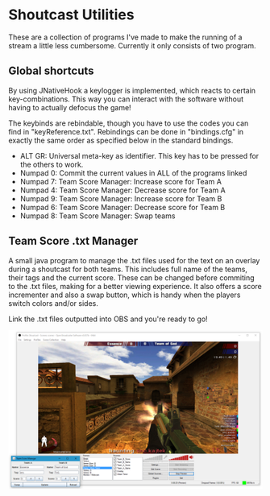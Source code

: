 # Shoutcast Utilities
These are a collection of programs I've made to make the running of a stream a little less cumbersome. Currently it only consists of two program.

## Global shortcuts
By using JNativeHook a keylogger is implemented, which reacts to certain key-combinations. This way you can interact with the software without having to actually defocus the game!

The keybinds are rebindable, though you have to use the codes you can find in "keyReference.txt". Rebindings can be done in "bindings.cfg" in exactly the same order as specified below in the standard bindings.

- ALT GR: Universal meta-key as identifier. This key has to be pressed for the others to work.
- Numpad 0: Commit the current values in ALL of the programs linked
- Numpad 7: Team Score Manager: Increase score for Team A
- Numpad 4: Team Score Manager: Decrease score for Team A
- Numpad 9: Team Score Manager: Increase score for Team B
- Numpad 6: Team Score Manager: Decrease score for Team B
- Numpad 8: Team Score Manager: Swap teams

## Team Score .txt Manager
A small java program to manage the .txt files used for the text on an overlay during a shoutcast for both teams. This includes full name of the teams, their tags and the current score.
These can be changed before commiting to the .txt files, making for a better viewing experience. It also offers a score incrementer and also a swap button, which is handy when the players switch colors and/or sides.

Link the .txt files outputted into OBS and you're ready to go!

![Alt text](/TeamScoreManager.png?raw=true "OBS using the output of the program")
